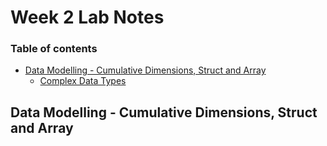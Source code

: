 # Week 2 Lab Notes

### Table of contents

- [Data Modelling - Cumulative Dimensions, Struct and Array](#data-modelling-cumulative-dimensions-struct-and-array)
  - [Complex Data Types](#complex-data-types)
 
## Data Modelling - Cumulative Dimensions, Struct and Array

